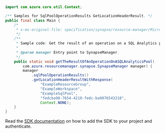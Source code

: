```java
import com.azure.core.util.Context;

/** Samples for SqlPoolOperationResults GetLocationHeaderResult. */
public final class Main {
    /*
     * x-ms-original-file: specification/synapse/resource-manager/Microsoft.Synapse/stable/2021-06-01/examples/GetLocationHeaderResultWithSqlPool.json
     */
    /**
     * Sample code: Get the result of an operation on a SQL Analytics pool.
     *
     * @param manager Entry point to SynapseManager.
     */
    public static void getTheResultOfAnOperationOnASQLAnalyticsPool(
        com.azure.resourcemanager.synapse.SynapseManager manager) {
        manager
            .sqlPoolOperationResults()
            .getLocationHeaderResultWithResponse(
                "ExampleResourceGroup",
                "ExampleWorkspace",
                "ExampleSqlPool",
                "fedcba98-7654-4210-fedc-ba9876543210",
                Context.NONE);
    }
}
```

Read the [SDK documentation](https://github.com/Azure/azure-sdk-for-java/blob/azure-resourcemanager-synapse_1.0.0-beta.6/sdk/synapse/azure-resourcemanager-synapse/README.md) on how to add the SDK to your project and authenticate.
